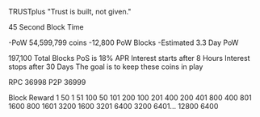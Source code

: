 
TRUSTplus
"Trust is built, not given."

45 Second Block Time

-PoW 54,599,799 coins
-12,800 PoW Blocks
-Estimated 3.3 Day PoW

197,100 Total Blocks
PoS is 18% APR
Interest starts after 8 Hours
Interest stops after 30 Days
The goal is to keep these coins in play

RPC 36998
P2P 36999

Block		Reward
1	50	1
51	100	50
101	200	100
201	400	200
401	800	400
801	1600	800
1601	3200	1600
3201	6400	3200
6401...	12800   6400
